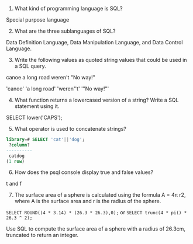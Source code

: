1. What kind of programming language is SQL?

Special purpose language

2. What are the three sublanguages of SQL?

Data Definition Language, Data Manipulation Language, and Data Control Language.

3. Write the following values as quoted string values that could be used in a SQL query.

canoe
a long road
weren't
"No way!"

'canoe'
'a long road'
'weren''t'
'"No way!"'

4. What function returns a lowercased version of a string? Write a SQL statement using it.

SELECT lower('CAPS');

5. What operator is used to concatenate strings?

```sql
library=# SELECT 'cat'||'dog';
 ?column?
----------
 catdog
(1 row)
```

6. How does the psql console display true and false values?

t and f

7. The surface area of a sphere is calculated using the formula A = 4π r2, where A is the surface area and r is the radius of the sphere.

`SELECT ROUND((4 * 3.14) * (26.3 * 26.3),0);`
or
`SELECT trunc(4 * pi() * 26.3 ^ 2);`

Use SQL to compute the surface area of a sphere with a radius of 26.3cm, truncated to return an integer.
